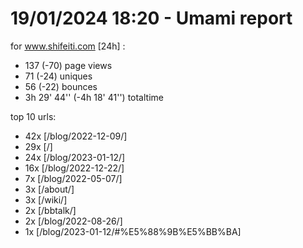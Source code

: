 # 19/01/2024 18:20 - Umami report
for www.shifeiti.com [24h] :

 - 137 (-70) page views
 - 71 (-24) uniques
 - 56 (-22) bounces
 - 3h 29' 44'' (-4h 18' 41'') totaltime


top 10 urls:
 - 42x [/blog/2022-12-09/]
 - 29x [/]
 - 24x [/blog/2023-01-12/]
 - 16x [/blog/2022-12-22/]
 - 7x [/blog/2022-05-07/]
 - 3x [/about/]
 - 3x [/wiki/]
 - 2x [/bbtalk/]
 - 2x [/blog/2022-08-26/]
 - 1x [/blog/2023-01-12/#%E5%88%9B%E5%BB%BA]


